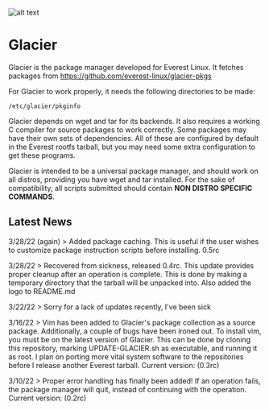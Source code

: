 ![alt text](https://raw.githubusercontent.com/everest-linux/amogus3016/main/glacierlogo.png)

# Glacier
Glacier is the package manager developed for Everest Linux. It fetches packages from https://github.com/everest-linux/glacier-pkgs

For Glacier to work properly, it needs the following directories to be made:

  `/etc/glacier/pkginfo`
  
Glacier depends on wget and tar for its backends. It also requires a working C compiler for source packages to work correctly. Some packages may have their own sets of dependencies. All of these are configured by default in the Everest rootfs tarball, but you may need some extra configuration to get these programs.

Glacier is intended to be a universal package manager, and should work on all distros, providing you have wget and tar installed. For the sake of compatibility, all scripts submitted should contain **NON DISTRO SPECIFIC COMMANDS**.
  
 ## Latest News
 
 3/28/22 (again) > Added package caching. This is useful if the user wishes to customize package instruction scripts before installing. 0.5rc
 
 3/28/22 > Recovered from sickness, released 0.4rc. This update provides proper cleanup after an operation is complete. This is done by making a temporary directory that the tarball will be unpacked into. Also added the logo to README.md
 
 3/22/22 > Sorry for a lack of updates recently, I've been sick 
 
 3/16/22 > Vim has been added to Glacier's package collection as a source package. Additionally, a couple of bugs have been ironed out. To install vim, you must be on the latest version of Glacier. This can be done by cloning this repository, marking UPDATE-GLACIER.sh as executable, and running it as root. I plan on porting more vital system software to the repositories before I release another Everest tarball. Current version: (0.3rc)
 
 3/10/22 > Proper error handling has finally been added! If an operation fails, the package manager will quit, instead of continuing with the operation. Current version: (0.2rc)
